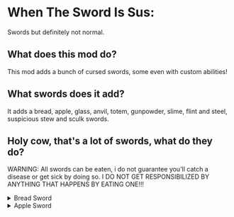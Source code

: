 # When The Sword Is Sus:
Swords but definitely not normal.

## What does this mod do?
This mod adds a bunch of cursed swords, some even with custom abilities!

## What swords does it add?
It adds a bread, apple, glass, anvil, totem, gunpowder, slime, flint and steel, suspicious stew and sculk swords.

## Holy cow, that's a lot of swords, what do they do?
WARNING: All swords can be eaten, i do not guarantee you'll catch a disease or get sick by doing so.
I DO NOT GET RESPONSIBILIZED BY ANYTHING THAT HAPPENS BY EATING ONE!!!

<details>
    <summary>Bread Sword</summary>
    The bread sword is like any other, except it can be thrown into water to wet it.
    Wet bread swords are more fragile and when eaten instantly kill you, passing even the totem of undying, if you want to revert it, simply throw the item inside a sand block.
    <br></br>
    <details>
        <summary>Recipe</summary>
        <img src="images/bread_sword.png" alt="Bread Sword" align="center">
    </details>
</details>

<details>
    <summary>Apple Sword</summary>
    The apple sword, just like the bread sword is as any other, although, you can upgrade it on a crafting table with gold ingots.
    <br></br>
    <details>
        <summary>Recipe</summary>
        <img src="images/apple_sword.png" alt="Apple Sword" align="center">
    </details>
    <details>
        <summary>Golden Apple Sword</summary>
        The golden apple sword, when eaten behaves as it's vanilla counterpart, the only difference being the duration of the effects is shorter.
        If a zombie villager is hit with it, as long as it's under the weakness effect, it'll work like you right-clicked with a golden apple on it.
        <br></br>
        <details>
            <summary>Recipe</summary>
        <img src="images/golden_apple_sword.png" alt="Apple Sword" align="center">
    </details>
    </details>
</details>
